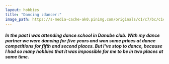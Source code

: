 ```yaml
---
layout: hobbies
title: "Dancing :dancer:"
image_path: https://s-media-cache-ak0.pinimg.com/originals/c1/c7/bc/c1c7bc740168dc490dd8d64aaffcb5e3.jpg
---
```


##### In the past I was attending dance school in Danube club. With my dance partner we were dancing for five years and won some prices at dance competitions for fifth and second places. But I've stop to dance, because I had so many hobbies that it was impossible for me to be in two places at same time.